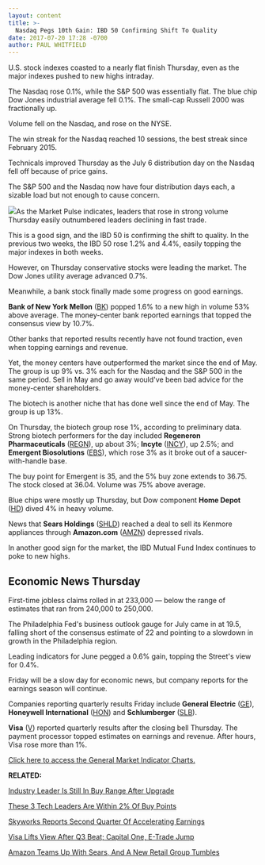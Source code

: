```yaml
---
layout: content
title: >-
  Nasdaq Pegs 10th Gain: IBD 50 Confirming Shift To Quality
date: 2017-07-20 17:28 -0700
author: PAUL WHITFIELD
---
```






U.S. stock indexes coasted to a nearly flat finish Thursday, even as the major indexes pushed to new highs intraday.


The Nasdaq rose 0.1%, while the S&P 500 was essentially flat. The blue chip Dow Jones industrial average fell 0.1%. The small-cap Russell 2000 was fractionally up.


Volume fell on the Nasdaq, and rose on the NYSE.


The win streak for the Nasdaq reached 10 sessions, the best streak since February 2015.


Technicals improved Thursday as the July 6 distribution day on the Nasdaq fell off because of price gains.


The S&P 500 and the Nasdaq now have four distribution days each, a sizable load but not enough to cause concern.


![](https://www.investors.com/wp-content/uploads/2017/07/MP072017-153x300.png)As the Market Pulse indicates, leaders that rose in strong volume Thursday easily outnumbered leaders declining in fast trade.


This is a good sign, and the IBD 50 is confirming the shift to quality. In the previous two weeks, the IBD 50 rose 1.2% and 4.4%, easily topping the major indexes in both weeks.


However, on Thursday conservative stocks were leading the market. The Dow Jones utility average advanced 0.7%.


Meanwhile, a bank stock finally made some progress on good earnings.


**Bank of New York Mellon** ([BK](https://research.investors.com/quote.aspx?symbol=BK)) popped 1.6% to a new high in volume 53% above average. The money-center bank reported earnings that topped the consensus view by 10.7%.


Other banks that reported results recently have not found traction, even when topping earnings and revenue.


Yet, the money centers have outperformed the market since the end of May. The group is up 9% vs. 3% each for the Nasdaq and the S&P 500 in the same period. Sell in May and go away would've been bad advice for the money-center shareholders.


The biotech is another niche that has done well since the end of May. The group is up 13%.



On Thursday, the biotech group rose 1%, according to preliminary data. Strong biotech performers for the day included **Regeneron Pharmaceuticals** ([REGN](https://research.investors.com/quote.aspx?symbol=REGN)), up about 3%; **Incyte** ([INCY](https://research.investors.com/quote.aspx?symbol=INCY)), up 2.5%; and **Emergent Biosolutions** ([EBS](https://research.investors.com/quote.aspx?symbol=EBS)), which rose 3% as it broke out of a saucer-with-handle base.


The buy point for Emergent is 35, and the 5% buy zone extends to 36.75. The stock closed at 36.04. Volume was 75% above average.


Blue chips were mostly up Thursday, but Dow component **Home Depot** ([HD](https://research.investors.com/quote.aspx?symbol=HD)) dived 4% in heavy volume.


News that **Sears Holdings** ([SHLD](https://research.investors.com/quote.aspx?symbol=SHLD)) reached a deal to sell its Kenmore appliances through **Amazon.com** ([AMZN](https://research.investors.com/quote.aspx?symbol=AMZN)) depressed rivals.


In another good sign for the market, the IBD Mutual Fund Index continues to poke to new highs.


Economic News Thursday
----------------------


First-time jobless claims rolled in at 233,000 — below the range of estimates that ran from 240,000 to 250,000.


The Philadelphia Fed's business outlook gauge for July came in at 19.5, falling short of the consensus estimate of 22 and pointing to a slowdown in growth in the Philadelphia region.


Leading indicators for June pegged a 0.6% gain, topping the Street's view for 0.4%.


Friday will be a slow day for economic news, but company reports for the earnings season will continue.


Companies reporting quarterly results Friday include **General Electric** ([GE](https://research.investors.com/quote.aspx?symbol=GE)), **Honeywell International** ([HON](https://research.investors.com/quote.aspx?symbol=HON)) and **Schlumberger** ([SLB](https://research.investors.com/quote.aspx?symbol=SLB)).


**Visa** ([V](https://research.investors.com/quote.aspx?symbol=V)) reported quarterly results after the closing bell Thursday. The payment processor topped estimates on earnings and revenue. After hours, Visa rose more than 1%.


[Click here to access the General Market Indicator Charts.](https://www.investors.com/wp-content/uploads/2017/07/IBD2007153136GMI.pdf)


**RELATED:**


[Industry Leader Is Still In Buy Range After Upgrade](https://www.investors.com/stock-lists/stock-spotlight/industry-leader-is-still-in-buy-range-after-analyst-upgrade/)


[These 3 Tech Leaders Are Within 2% Of Buy Points](https://www.investors.com/market-trend/stock-market-today/these-3-tech-leaders-are-within-2-of-buy-points/)


[Skyworks Reports Second Quarter Of Accelerating Earnings](https://www.investors.com/news/technology/apple-supplier-skyworks-nears-buy-point-with-earnings-on-tap/)


[Visa Lifts View After Q3 Beat; Capital One, E-Trade Jump](https://www.investors.com/news/these-2-financials-are-in-buy-range-with-earnings-tonight/)


[Amazon Teams Up With Sears, And A New Retail Group Tumbles](https://www.investors.com/news/sears-soars-on-deal-to-sell-kenmore-appliances-via-amazon/)




